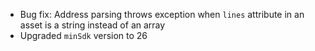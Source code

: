 - Bug fix: Address parsing throws exception when `lines` attribute in an asset is a string instead of an array
- Upgraded `minSdk` version to 26
